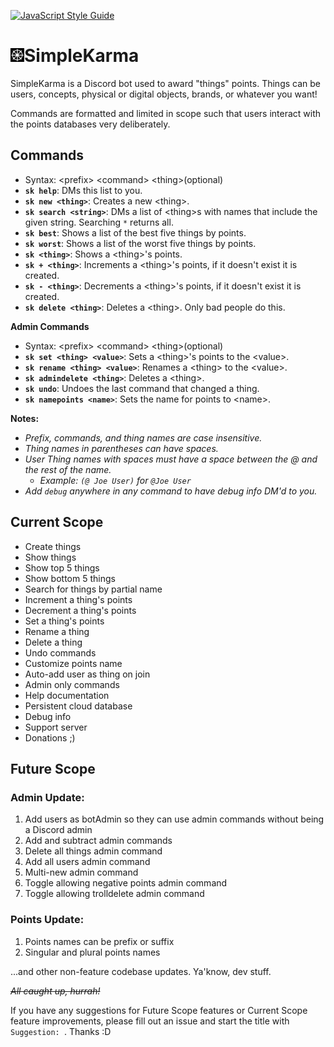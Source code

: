 [![JavaScript Style Guide](https://img.shields.io/badge/code_style-standard-brightgreen.svg)](https://standardjs.com)

# <img src="simpleKarma.png" alt="" width="22"/>SimpleKarma

SimpleKarma is a Discord bot used to award "things" points. Things can be users, concepts, physical or digital objects, brands, or whatever you want!

Commands are formatted and limited in scope such that users interact with the points databases very deliberately.

## Commands
- Syntax: \<prefix\> \<command\> \<thing\>(optional)
- **`sk help`**: DMs this list to you.
- **`sk new <thing>`**: Creates a new \<thing\>.
- **`sk search <string>`**: DMs a list of \<thing\>s with names that include the given string. Searching `*` returns all.
- **`sk best`**: Shows a list of the best five things by points.
- **`sk worst`**: Shows a list of the worst five things by points.
- **`sk <thing>`**: Shows a \<thing\>'s points.
- **`sk + <thing>`**: Increments a \<thing\>'s points, if it doesn't exist it is created.
- **`sk - <thing>`**: Decrements a \<thing\>'s points, if it doesn't exist it is created.
- **`sk delete <thing>`**: Deletes a \<thing\>. Only bad people do this.

**Admin Commands**
- Syntax: \<prefix\> \<command\> \<thing\>(optional)
- **`sk set <thing> <value>`**: Sets a \<thing\>'s points to the \<value\>.
- **`sk rename <thing> <value>`**: Renames a \<thing\> to the \<value\>.
- **`sk admindelete <thing>`**: Deletes a \<thing\>.
- **`sk undo`**: Undoes the last command that changed a thing.
- **`sk namepoints <name>`**: Sets the name for points to \<name\>.

**Notes:**
- *Prefix, commands, and thing names are case insensitive.*
- *Thing names in parentheses can have spaces.*
- *User Thing names with spaces must have a space between the @ and the rest of the name.*
  - *Example: `(@ Joe User)` for `@Joe User`*
- *Add `debug` anywhere in any command to have debug info DM'd to you.*

## Current Scope
- Create things
- Show things
- Show top 5 things
- Show bottom 5 things
- Search for things by partial name
- Increment a thing's points
- Decrement a thing's points
- Set a thing's points
- Rename a thing
- Delete a thing
- Undo commands
- Customize points name
- Auto-add user as thing on join
- Admin only commands
- Help documentation
- Persistent cloud database
- Debug info
- Support server
- Donations ;)

## Future Scope

### Admin Update:
1. Add users as botAdmin so they can use admin commands without being a Discord admin
2. Add <value> and subtract <value> admin commands
3. Delete all things admin command
4. Add all users admin command
5. Multi-new admin command
6. Toggle allowing negative points admin command
7. Toggle allowing trolldelete admin command

### Points Update:
1. Points names can be prefix or suffix
2. Singular and plural points names

...and other non-feature codebase updates. Ya'know, dev stuff.

~~*All caught up, hurrah!*~~

If you have any suggestions for Future Scope features or Current Scope feature improvements, please fill out an issue and start the title with `Suggestion: `. Thanks :D